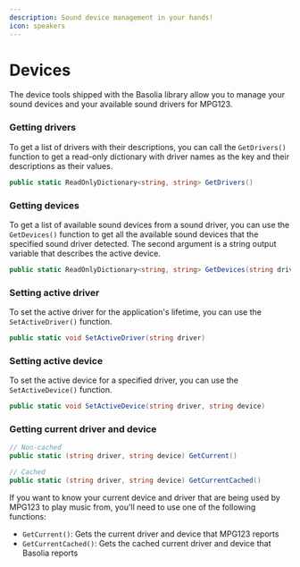 ```yaml
---
description: Sound device management in your hands!
icon: speakers
---
```


# Devices

The device tools shipped with the Basolia library allow you to manage your sound devices and your available sound drivers for MPG123.

### Getting drivers

To get a list of drivers with their descriptions, you can call the `GetDrivers()` function to get a read-only dictionary with driver names as the key and their descriptions as their values.

```csharp
public static ReadOnlyDictionary<string, string> GetDrivers()
```

### Getting devices

To get a list of available sound devices from a sound driver, you can use the `GetDevices()` function to get all the available sound devices that the specified sound driver detected. The second argument is a string output variable that describes the active device.

```csharp
public static ReadOnlyDictionary<string, string> GetDevices(string driver, ref string activeDevice)
```

### Setting active driver

To set the active driver for the application's lifetime, you can use the `SetActiveDriver()` function.

```csharp
public static void SetActiveDriver(string driver)
```

### Setting active device

To set the active device for a specified driver, you can use the `SetActiveDevice()` function.

```csharp
public static void SetActiveDevice(string driver, string device)
```

### Getting current driver and device

```csharp
// Non-cached
public static (string driver, string device) GetCurrent()

// Cached
public static (string driver, string device) GetCurrentCached()
```

If you want to know your current device and driver that are being used by MPG123 to play music from, you'll need to use one of the following functions:

* `GetCurrent()`: Gets the current driver and device that MPG123 reports
* `GetCurrentCached()`: Gets the cached current driver and device that Basolia reports
